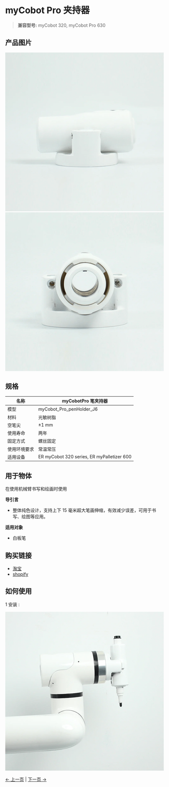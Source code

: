 # myCobot Pro 夹持器

> **兼容型号:** myCobot 320, myCobot Pro 630

## 产品图片

<img src="../../../resources/1-ProductIntroduction/1.4/1.4.4-Holder/1-PenHoldPro/myCobotProPenHolder-1.jpg" alt="img-1" width="800" height=“auto” />

<img src="../../../resources/1-ProductIntroduction/1.4/1.4.4-Holder/1-PenHoldPro/myCobotProPenHolder-2.jpg" alt="img-2" width="800" height=“auto” />

## 规格

| **名称**     | **myCobotPro 笔夹持器**                    |
| ------------ | ------------------------------------------ |
| 模型         | myCobot_Pro_penHolder_J6                   |
| 材料         | 光敏树脂                                   |
| 空笔尖       | ±1 mm                                      |
| 使用寿命     | 两年                                       |
| 固定方式     | 螺丝固定                                   |
| 使用环境要求 | 常温常压                                   |
| 适用设备     | ER myCobot 320 series, ER myPalletizer 600 |

## 用于物体

在使用机械臂书写和绘画时使用

**导引言**

- 整体纯色设计，支持上下 15 毫米超大笔画伸缩，有效减少误差，可用于书写、绘图等应用。

**适用对象**

- 白板笔

## 购买链接

- [淘宝](https://shop504055678.taobao.com)
- [shopify](https://shop.elephantrobotics.com/)

## 如何使用

1 安装 : <br>

<img src="../../../resources/1-ProductIntroduction/1.4/1.4.4-Holder/1-PenHoldPro/myCobotProPenHolder-3.jpg" alt="img-1" width="800" height=“auto” /> <br>

[← 上一页](../1.4.3-Camera/1-CameraModulePro.md) | [下一页 →](./2-PhoneHolderPro.md)
